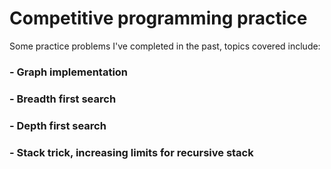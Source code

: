 # Competitive programming practice
Some practice problems I've completed in the past, topics covered include:
### - Graph implementation
### - Breadth first search
### - Depth first search
### - Stack trick, increasing limits for recursive stack
